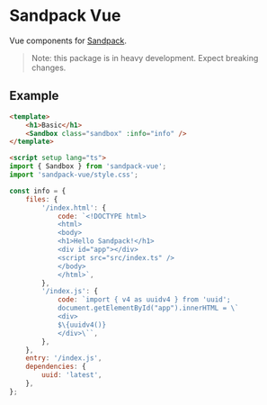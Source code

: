 # Sandpack Vue

Vue components for [Sandpack](https://sandpack.codesandbox.io).

> Note: this package is in heavy development. Expect breaking changes.

## Example

```html
<template>
	<h1>Basic</h1>
	<Sandbox class="sandbox" :info="info" />
</template>

<script setup lang="ts">
import { Sandbox } from 'sandpack-vue';
import 'sandpack-vue/style.css';

const info = {
	files: {
		'/index.html': {
			code: `<!DOCTYPE html>
			<html>
			<body>
			<h1>Hello Sandpack!</h1>
			<div id="app"></div>
			<script src="src/index.ts" />
			</body>
			</html>`,
		},
		'/index.js': {
			code: `import { v4 as uuidv4 } from 'uuid';
			document.getElementById("app").innerHTML = \`
			<div>
			$\{uuidv4()}
			</div>\``,
		},
	},
	entry: '/index.js',
	dependencies: {
		uuid: 'latest',
	},
};
```
